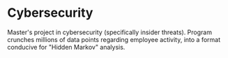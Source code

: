 # Cybersecurity

Master's project in cybersecurity (specifically insider threats).
Program crunches millions of data points regarding employee activity, into a format conducive for "Hidden Markov" analysis.
